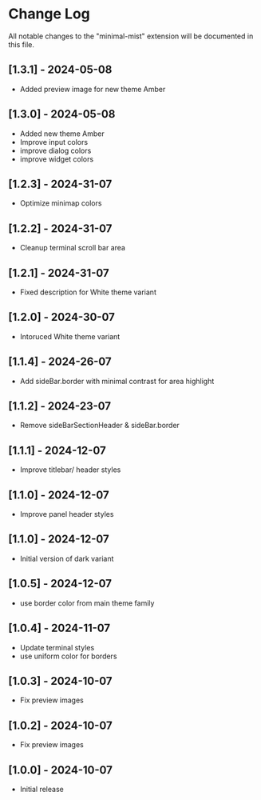 # Change Log

All notable changes to the "minimal-mist" extension will be documented in this file.

## [1.3.1] - 2024-05-08

- Added preview image for new theme Amber

## [1.3.0] - 2024-05-08

- Added new theme Amber
- Improve input colors
- improve dialog colors
- improve widget colors

## [1.2.3] - 2024-31-07

- Optimize minimap colors

## [1.2.2] - 2024-31-07

- Cleanup terminal scroll bar area

## [1.2.1] - 2024-31-07

- Fixed description for White theme variant

## [1.2.0] - 2024-30-07

- Intoruced White theme variant

## [1.1.4] - 2024-26-07

- Add sideBar.border with minimal contrast for area highlight

## [1.1.2] - 2024-23-07

- Remove sideBarSectionHeader & sideBar.border

## [1.1.1] - 2024-12-07

- Improve titlebar/ header styles

## [1.1.0] - 2024-12-07

- Improve panel header styles

## [1.1.0] - 2024-12-07

- Initial version of dark variant

## [1.0.5] - 2024-12-07

- use border color from main theme family

## [1.0.4] - 2024-11-07

- Update terminal styles
- use uniform color for borders

## [1.0.3] - 2024-10-07

- Fix preview images

## [1.0.2] - 2024-10-07

- Fix preview images

## [1.0.0] - 2024-10-07

- Initial release
